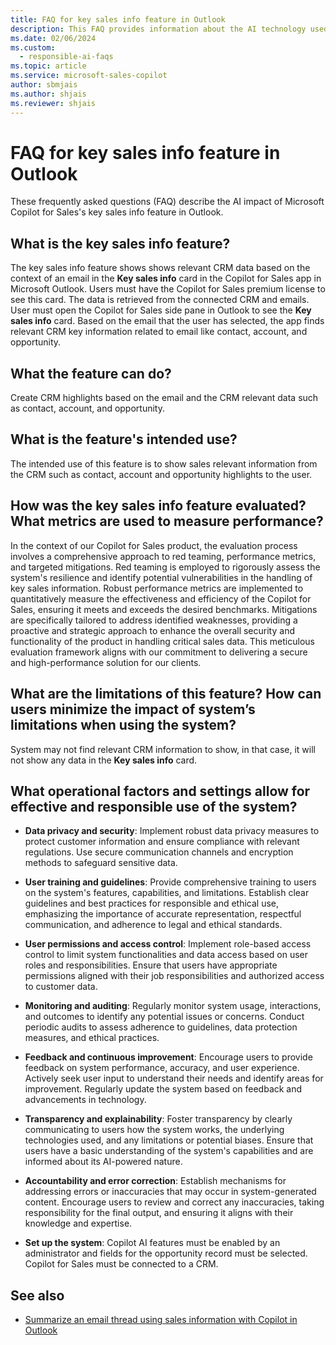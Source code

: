 ```yaml
---
title: FAQ for key sales info feature in Outlook
description: This FAQ provides information about the AI technology used in the key sales info feature in Microsoft Copilot for Sales, along with key considerations and details about how AI is used, how it was tested and evaluated, and any specific limitations.
ms.date: 02/06/2024
ms.custom: 
  - responsible-ai-faqs
ms.topic: article
ms.service: microsoft-sales-copilot
author: sbmjais
ms.author: shjais
ms.reviewer: shjais
---
```


# FAQ for key sales info feature in Outlook

These frequently asked questions (FAQ) describe the AI impact of Microsoft Copilot for Sales's key sales info feature in Outlook.

## What is the key sales info feature?

The key sales info feature shows shows relevant CRM data based on the context of an email in the **Key sales info** card in the Copilot for Sales app in Microsoft Outlook. Users must have the Copilot for Sales premium license to see this card. The data is retrieved from the connected CRM and emails. User must open the Copilot for Sales side pane in Outlook to see the **Key sales info** card. Based on the email that the user has selected, the app finds relevant CRM key information related to email like contact, account, and opportunity.


## What the feature can do?

Create CRM highlights based on the email and the CRM relevant data such as contact, account, and opportunity.

## What is the feature's intended use?

The intended use of this feature is to show sales relevant information from the CRM such as contact, account and opportunity highlights to the user. 

## How was the key sales info feature evaluated? What metrics are used to measure performance? 

In the context of our Copilot for Sales product, the evaluation process involves a comprehensive approach to red teaming, performance metrics, and targeted mitigations. Red teaming is employed to rigorously assess the system's resilience and identify potential vulnerabilities in the handling of key sales information. Robust performance metrics are implemented to quantitatively measure the effectiveness and efficiency of the Copilot for Sales, ensuring it meets and exceeds the desired benchmarks. Mitigations are specifically tailored to address identified weaknesses, providing a proactive and strategic approach to enhance the overall security and functionality of the product in handling critical sales data. This meticulous evaluation framework aligns with our commitment to delivering a secure and high-performance solution for our clients.

## What are the limitations of this feature? How can users minimize the impact of system’s limitations when using the system? 

System may not find relevant CRM information to show, in that case, it will not show any data in the **Key sales info** card.

## What operational factors and settings allow for effective and responsible use of the system?

- **Data privacy and security**: Implement robust data privacy measures to protect customer information and ensure compliance with relevant regulations. Use secure communication channels and encryption methods to safeguard sensitive data.

- **User training and guidelines**: Provide comprehensive training to users on the system's features, capabilities, and limitations. Establish clear guidelines and best practices for responsible and ethical use, emphasizing the importance of accurate representation, respectful communication, and adherence to legal and ethical standards.

- **User permissions and access control**: Implement role-based access control to limit system functionalities and data access based on user roles and responsibilities. Ensure that users have appropriate permissions aligned with their job responsibilities and authorized access to customer data.

- **Monitoring and auditing**: Regularly monitor system usage, interactions, and outcomes to identify any potential issues or concerns. Conduct periodic audits to assess adherence to guidelines, data protection measures, and ethical practices.

- **Feedback and continuous improvement**: Encourage users to provide feedback on system performance, accuracy, and user experience. Actively seek user input to understand their needs and identify areas for improvement. Regularly update the system based on feedback and advancements in technology.

- **Transparency and explainability**: Foster transparency by clearly communicating to users how the system works, the underlying technologies used, and any limitations or potential biases. Ensure that users have a basic understanding of the system's capabilities and are informed about its AI-powered nature.

- **Accountability and error correction**: Establish mechanisms for addressing errors or inaccuracies that may occur in system-generated content. Encourage users to review and correct any inaccuracies, taking responsibility for the final output, and ensuring it aligns with their knowledge and expertise.

- **Set up the system**: Copilot AI features must be enabled by an administrator and fields for the opportunity record must be selected. Copilot for Sales must be connected to a CRM. 

## See also

- [Summarize an email thread using sales information with Copilot in Outlook](email-summary-premium.md)